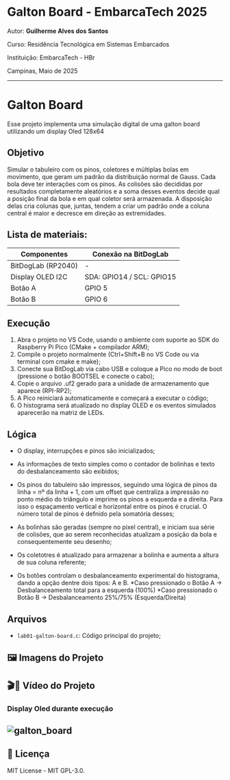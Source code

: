 
# Galton Board - EmbarcaTech 2025

Autor: **Guilherme Alves dos Santos**

Curso: Residência Tecnológica em Sistemas Embarcados

Instituição: EmbarcaTech - HBr

Campinas, Maio de 2025

---

<!-- INSIRA O CONTEÚDO DO SEU README AQUI! -->
# Galton Board

Esse projeto implementa uma simulação digital de uma galton board utilizando um display Oled 128x64 

## Objetivo

Simular o tabuleiro com os pinos, coletores e múltiplas bolas em movimento, que geram um padrão da distribuição normal de Gauss. Cada bola deve ter interações com os pinos. As colisões são decididas por resultados completamente aleatórios e a soma desses eventos decide qual a posição final da bola e em qual coletor será armazenada. A disposição delas cria colunas que, juntas, tendem a criar um padrão onde a coluna central é maior e decresce em direção as extremidades.



##  Lista de materiais: 

| Componentes                    | Conexão na BitDogLab     |
|-------------------------------|---------------------------|
| BitDogLab (RP2040)            | -                         |
| Display OLED I2C              | SDA: GPIO14 / SCL: GPIO15 |
| Botão A                       | GPIO 5                    |
| Botão B                       | GPIO 6                    |


## Execução

1. Abra o projeto no VS Code, usando o ambiente com suporte ao SDK do Raspberry Pi Pico (CMake + compilador ARM);
2. Compile o projeto normalmente (Ctrl+Shift+B no VS Code ou via terminal com cmake e make);
3. Conecte sua BitDogLab via cabo USB e coloque a Pico no modo de boot (pressione o botão BOOTSEL e conecte o cabo);
4. Copie o arquivo .uf2 gerado para a unidade de armazenamento que aparece (RPI-RP2);
5. A Pico reiniciará automaticamente e começará a executar o código;
6. O histograma será atualizado no display OLED e os eventos simulados aparecerão na matriz de LEDs.

## Lógica

- O display, interrupções e pinos são inicializados;

- As informações de texto simples como o contador de bolinhas e texto do desbalanceamento são exibidos;

- Os pinos do tabuleiro são impressos, seguindo uma lógica de pinos da linha = nº da linha + 1, com um offset que centraliza a impressão no ponto médio do triângulo e imprime os pinos a esquerda e a direita. Para isso o espaçamento vertical e horizontal entre os pinos é crucial. O número total de pinos é defnido pela somatória desses;

- As bolinhas são geradas (sempre no pixel central), e iniciam sua série de colisões, que ao serem reconhecidas atualizam a posição da bola e consequentemente seu desenho;

- Os coletotres é atualizado para armazenar a bolinha e aumenta a altura de sua coluna referente;

- Os botões controlam o desbalanceamento experimental do histograma, dando a opção dentre dois tipos: A e B.
    *Caso pressionado o Botão A -> Desbalanceamento total para a esquerda (100%)
    *Caso pressionado o Botão B -> Desbalanceamento 25%/75% (Esquerda/Direita) 

##  Arquivos

- `lab01-galton-board.c`: Código principal do projeto;

## 🖼️ Imagens do Projeto


## 🎬​🎥​ Vídeo do Projeto
### Display Oled durante execução
![galton_board](./video/GifMaker_20250509183308377.gif)
---

## 📜 Licença
MIT License - MIT GPL-3.0.

